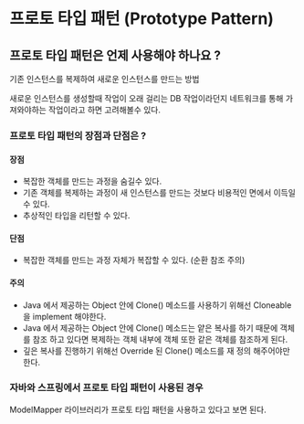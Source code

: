 # 프로토 타입 패턴 (Prototype Pattern)
## 프로토 타입 패턴은 언제 사용해야 하나요 ?
기존 인스턴스를 복제하여 새로운 인스턴스를 만드는 방법 <br>

새로운 인스턴스를 생성할때 작업이 오래 걸리는 DB 작업이라던지 네트워크를 통해 가져와야하는 작업이라고 하면 고려해볼수 있다.

### 프로토 타입 패턴의 장점과 단점은 ?
#### 장점
- 복잡한 객체를 만드는 과정을 숨길수 있다.
- 기존 객체를 복제하는 과정이 새 인스턴스를 만드는 것보다 비용적인 면에서 이득일 수 있다.
- 추상적인 타입을 리턴할 수 있다.
#### 단점
- 복잡한 객체를 만드는 과정 자체가 복잡할 수 있다. (순환 참조 주의)

#### 주의
- Java 에서 제공하는 Object 안에 Clone() 메소드를 사용하기 위해선 Cloneable 을 implement 해야한다.
- Java 에서 제공하는 Object 안에 Clone() 메소드는 얕은 복사를 하기 때문에 객체를 참조 하고 있다면 복제하는 객체 내부에 객체 또한 같은 객체를 참조하게 된다.
- 깊은 복사를 진행하기 위해선 Override 된 Clone() 메소드를 재 정의 해주어야만 한다.

### 자바와 스프링에서 프로토 타입 패턴이 사용된 경우
ModelMapper 라이브러리가 프로토 타입 패턴을 사용하고 있다고 보면 된다.
